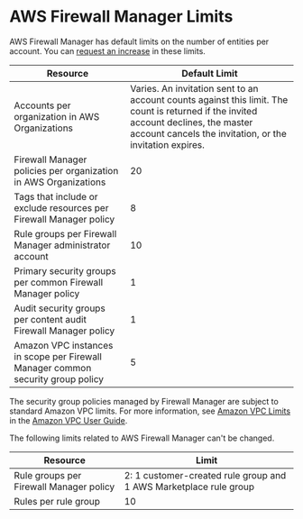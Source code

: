 # AWS Firewall Manager Limits<a name="fms-limits"></a>

AWS Firewall Manager has default limits on the number of entities per account\. You can [request an increase](https://console.aws.amazon.com/support/home#/case/create?issueType=service-limit-increase&limitType=service-code-waf) in these limits\.


| Resource | Default Limit | 
| --- | --- | 
| Accounts per organization in AWS Organizations | Varies\. An invitation sent to an account counts against this limit\. The count is returned if the invited account declines, the master account cancels the invitation, or the invitation expires\. | 
| Firewall Manager policies per organization in AWS Organizations | 20 | 
|  Tags that include or exclude resources per Firewall Manager policy  | 8 | 
| Rule groups per Firewall Manager administrator account | 10 | 
| Primary security groups per common Firewall Manager policy | 1 | 
| Audit security groups per content audit Firewall Manager policy | 1 | 
| Amazon VPC instances in scope per Firewall Manager common security group policy | 5 | 

The security group policies managed by Firewall Manager are subject to standard Amazon VPC limits\. For more information, see [Amazon VPC Limits](https://docs.aws.amazon.com/vpc/latest/userguide//amazon-vpc-limits.html) in the [Amazon VPC User Guide](https://docs.aws.amazon.com/vpc/latest/userguide/)\. 

The following limits related to AWS Firewall Manager can't be changed\.


| Resource | Limit | 
| --- | --- | 
| Rule groups per Firewall Manager policy | 2: 1 customer\-created rule group and 1 AWS Marketplace rule group | 
| Rules per rule group | 10 | 